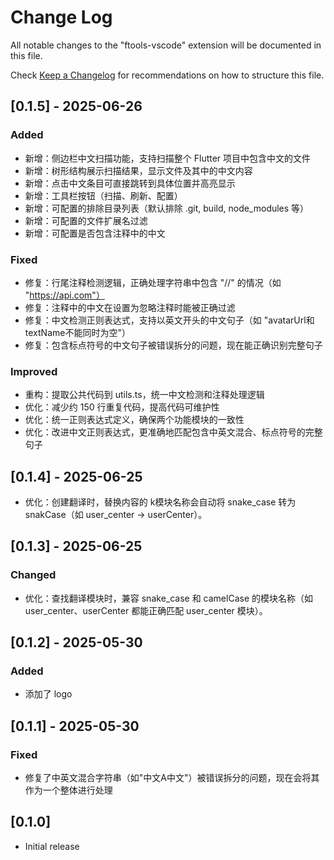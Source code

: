 # Change Log

All notable changes to the "ftools-vscode" extension will be documented in this file.

Check [Keep a Changelog](http://keepachangelog.com/) for recommendations on how to structure this file.

## [0.1.5] - 2025-06-26

### Added

- 新增：侧边栏中文扫描功能，支持扫描整个 Flutter 项目中包含中文的文件
- 新增：树形结构展示扫描结果，显示文件及其中的中文内容
- 新增：点击中文条目可直接跳转到具体位置并高亮显示
- 新增：工具栏按钮（扫描、刷新、配置）
- 新增：可配置的排除目录列表（默认排除 .git, build, node_modules 等）
- 新增：可配置的文件扩展名过滤
- 新增：可配置是否包含注释中的中文

### Fixed

- 修复：行尾注释检测逻辑，正确处理字符串中包含 "//" 的情况（如 "<https://api.com"）>
- 修复：注释中的中文在设置为忽略注释时能被正确过滤
- 修复：中文检测正则表达式，支持以英文开头的中文句子（如 "avatarUrl和textName不能同时为空"）
- 修复：包含标点符号的中文句子被错误拆分的问题，现在能正确识别完整句子

### Improved

- 重构：提取公共代码到 utils.ts，统一中文检测和注释处理逻辑
- 优化：减少约 150 行重复代码，提高代码可维护性
- 优化：统一正则表达式定义，确保两个功能模块的一致性
- 优化：改进中文正则表达式，更准确地匹配包含中英文混合、标点符号的完整句子

## [0.1.4] - 2025-06-25

- 优化：创建翻译时，替换内容的 k模块名称会自动将 snake_case 转为 snakCase（如 user_center -> userCenter）。

## [0.1.3] - 2025-06-25

### Changed

- 优化：查找翻译模块时，兼容 snake_case 和 camelCase 的模块名称（如 user_center、userCenter 都能正确匹配 user_center 模块）。

## [0.1.2] - 2025-05-30

### Added

- 添加了 logo

## [0.1.1] - 2025-05-30

### Fixed

- 修复了中英文混合字符串（如"中文A中文"）被错误拆分的问题，现在会将其作为一个整体进行处理

## [0.1.0]

- Initial release
